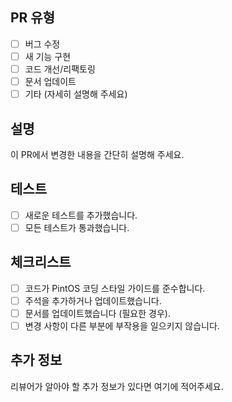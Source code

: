 ## PR 유형
- [ ] 버그 수정
- [ ] 새 기능 구현
- [ ] 코드 개선/리팩토링
- [ ] 문서 업데이트
- [ ] 기타 (자세히 설명해 주세요)

## 설명
이 PR에서 변경한 내용을 간단히 설명해 주세요.

## 테스트
- [ ] 새로운 테스트를 추가했습니다.
- [ ] 모든 테스트가 통과했습니다.

## 체크리스트
- [ ] 코드가 PintOS 코딩 스타일 가이드를 준수합니다.
- [ ] 주석을 추가하거나 업데이트했습니다.
- [ ] 문서를 업데이트했습니다 (필요한 경우).
- [ ] 변경 사항이 다른 부분에 부작용을 일으키지 않습니다.

## 추가 정보
리뷰어가 알아야 할 추가 정보가 있다면 여기에 적어주세요.
